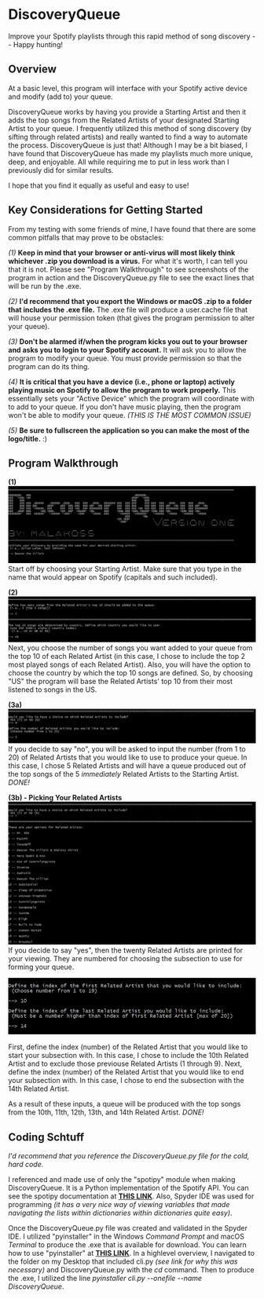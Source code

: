 # DiscoveryQueue

Improve your Spotify playlists through this rapid method of song discovery -- Happy hunting!

## Overview

At a basic level, this program will interface with your Spotify active device and modify (add to) your queue. 

DiscoveryQueue works by having you provide a Starting Artist and then it adds the top songs from the Related Artists of your designated Starting Artist to your queue. I frequently utilized this method of song discovery (by sifting through related artists) and really wanted to find a way to automate the process. DiscoveryQueue is just that! Although I may be a bit biased, I have found that DiscoveryQueue has made my playlists much more unique, deep, and enjoyable. All while requiring me to put in less work than I previously did for similar results.

I hope that you find it equally as useful and easy to use!

## Key Considerations for Getting Started

From my testing with some friends of mine, I have found that there are some common pitfalls that may prove to be obstacles:

*(1)* **Keep in mind that your browser or anti-virus will most likely think whichever .zip you download is a virus.** For what it's worth, I can tell you that it is not. Please see "Program Walkthrough" to see screenshots of the program in action and the DiscoveryQueue.py file to see the exact lines that will be run by the .exe.

*(2)* **I'd recommend that you export the Windows or macOS .zip to a folder that includes the .exe file.** The .exe file will produce a user.cache file that will house your permission token (that gives the program permission to alter your queue).

*(3)* **Don't be alarmed if/when the program kicks you out to your browser and asks you to login to your Spotify account.** It will ask you to allow the program to modify your queue. You must provide permission so that the program can do its thing.

*(4)* **It is critical that you have a device (i.e., phone or laptop) actively playing music on Spotify to allow the program to work properly.** This essentially sets your "Active Device" which the program will coordinate with to add to your queue. If you don't have music playing, then the program won't be able to modify your queue. *(THIS IS THE MOST COMMON ISSUE)*

*(5)* **Be sure to fullscreen the application so you can make the most of the logo/title.** :)

## Program Walkthrough

**(1)**  
![stepOne](https://github.com/malakosss/DiscoveryQueue/blob/main/images/StepOne.JPG)
Start off by choosing your Starting Artist. Make sure that you type in the name that would appear on Spotify (capitals and such included).

**(2)**
![stepTwo](https://github.com/malakosss/DiscoveryQueue/blob/main/images/StepTwo.JPG)
Next, you choose the number of songs you want added to your queue from the top 10 of each Related Artist (in this case, I chose to include the top 2 most played songs of each Related Artist). Also, you will have the option to choose the country by which the top 10 songs are defined. So, by choosing "US" the program will base the Related Artists' top 10 from their most listened to songs in the US.

**(3a)**
![stepThree](https://github.com/malakosss/DiscoveryQueue/blob/main/images/StepThree_NoChooseRelatedArtists.JPG)
If you decide to say "no", you will be asked to input the number (from 1 to 20) of Related Artists that you would like to use to produce your queue. In this case, I chose 5 Related Artists and will have a queue produced out of the top songs of the 5 *immediately* Related Artists to the Starting Artist. *DONE!*


**(3b) - Picking Your Related Artists**
![stepThreeYes](https://github.com/malakosss/DiscoveryQueue/blob/main/images/StepThree_ChooseRelatedArtists.JPG)
If you decide to say "yes", then the twenty Related Artists are printed for your viewing. They are numbered for choosing the subsection to use for forming your queue.


![stepFourIndex](https://github.com/malakosss/DiscoveryQueue/blob/main/images/Artist_Index.JPG)

First, define the index (number) of the Related Artist that you would like to start your subsection with. In this case, I chose to include the 10th Related Artist and to exclude those previouse Related Artists (1 through 9). Next, define the index (number) of the Related Artist that you would like to end your subsection with. In this case, I chose to end the subsection with the 14th Related Artist.

As a result of these inputs, a queue will be produced with the top songs from the 10th, 11th, 12th, 13th, and 14th Related Artist. *DONE!*


## Coding Schtuff

*I'd recommend that you reference the DiscoveryQueue.py file for the cold, hard code.*

I referenced and made use of only the "spotipy" module when making DiscoveryQueue. It is a Python implementation of the Spotify API. You can see the spotipy documentation at **[THIS LINK](https://spotipy.readthedocs.io/en/2.17.1/)**. Also, Spyder IDE was used for programming *(it has a very nice way of viewing variables that made navigating the lists within dictionaries within dictionaries quite easy)*.

Once the DiscoveryQueue.py file was created and validated in the Spyder IDE. I utilized "pyinstaller" in the Windows *Command Prompt* and macOS *Terminal* to produce the .exe that is available for download. You can learn how to use "pyinstaller" at **[THIS LINK](https://realpython.com/pyinstaller-python/)**. In a highlevel overview, I navigated to the folder on my Desktop that included cli.py *(see link for why this was necessary)* and DiscoveryQueue.py with the *cd* command. Then to produce the .exe, I utilized the line *pyinstaller cli.py --onefile --name DiscoveryQueue*.


